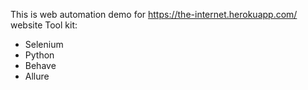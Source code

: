 This is web automation demo for https://the-internet.herokuapp.com/ website
Tool kit:
- Selenium
- Python
- Behave
- Allure
